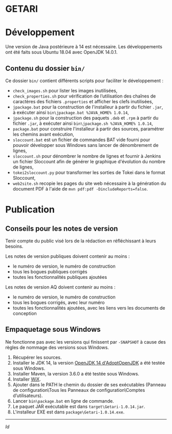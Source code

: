 # GETARI

# Développement

Une version de Java postérieure à 14 est nécessaire.
Les développements ont été faits sous Ubuntu 18.04 avec OpenJDK 14.0.1.


## Contenu du dossier `bin/`

Ce dossier `bin/` contient différents scripts pour faciliter le développement :

* `check_images.sh` pour lister les images inutilisées,
* `check_properties.sh` pour vérification de l’utilisation des chaînes de caractères des fichiers `.properties` et afficher les clefs inutilisées,
* `jpackage.bat` pour la construction de l'installeur à partir du fichier `.jar`, à exécuter ainsi `bin\jpackage.bat %JAVA_HOME% 1.0.14`,
* `jpackage.sh` pour la construction des paquets `.deb` et `.rpm` à partir du fichier `.jar`, à exécuter ainsi `bin\jpackage.sh %JAVA_HOME% 1.0.14`,
* `package.bat` pour construire l'installeur à partir des sources, paramétrer les chemins avant exécution,
* `sloccount.bat` est un fichier de commandes BAT vide fourni pour pouvoir développer sous Windows sans lancer de dénombrement de lignes,
* `sloccount.sh` pour dénombrer le nombre de lignes et fournir à Jenkins un fichier Sloccount afin de générer le graphique d'évolution du nombre de lignes,
* `tokei2sloccount.py` pour transformer les sorties de Tokei dans le format Sloccount,
* `web2site.sh` recopie les pages du site web nécessaire à la génération du document PDF à l'aide de `mvn pdf:pdf -DincludeReports=false`.

# Publication

## Conseils pour les notes de version

Tenir compte du public visé lors de la rédaction en réfléchissant à leurs besoins.

Les notes de version publiques doivent contenir au moins :

- le numéro de version, le numéro de construction
- tous les bogues publiques corrigés
- toutes les fonctionnalités publiques ajoutées

Les notes de version AQ doivent contenir au moins :

- le numéro de version, le numéro de construction
- tous les bogues corrigés, avec leur numéro
- toutes les fonctionnalités ajoutées, avec les liens vers les documents de conception

## Empaquetage sous Windows

Ne fonctionne pas avec les versions qui finissent par `-SNAPSHOT` à cause des règles de nommage des versions sous Windows.

1. Récupérer les sources.
2. Installer le JDK 14, la version [OpenJDK 14 d'AdoptOpenJDK](https://adoptopenjdk.net/?variant=openjdk14&jvmVariant=hotspot) a été testée sous Windows.
3. Installer Maven, la version 3.6.0 a été testée sous Windows.
4. Installer [WiX](https://github.com/wixtoolset/wix3/releases).
5. Ajouter dans le PATH le chemin du dossier de ses exécutables (Panneau de configuration\Tous les Panneaux de configuration\Comptes d’utilisateurs).
6. Lancer `bin\package.bat` en ligne de commande.
7. Le paquet JAR exécutable est dans `target\Getari-1.0.14.jar`.
8. L'installeur EXE est dans `package\Getari-1.0.14.exe`.

----

$Id$